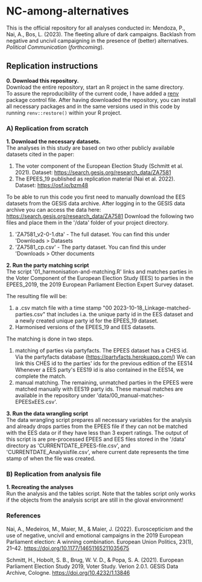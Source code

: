 # NC-among-alternatives

This is the official repository for all analyses conducted in: 
Mendoza, P., Nai, A., Bos, L. (2023). The fleeting allure of dark campaigns. Backlash from negative and uncivil campaigning in the presence of (better) alternatives. _Political Communication_ (_forthcoming_).


## Replication instructions  
__0. Download this repository.__  
Download the entire repository, start an R project in the same directory.  
To assure the reproducibility of the current code, I have added a [renv](https://rstudio.github.io/renv/articles/renv.html) package control file. After having downloaded the repository, you can install all necessary packages and in the same versions used in this code by running `renv::restore()` within your R project.  

### A) Replication from scratch  
__1. Download the necessary datasets.__  
The analyses in this study are based on two other publicly available datasets cited in the paper:  
1. The voter component of the European Election Study (Schmitt et al. 2021). Dataset: https://search.gesis.org/research_data/ZA7581  
2. The EPEES_19 published as replication material (Nai et al. 2022). Dataset: https://osf.io/bzm48  

To be able to run this code you first need to manually download the EES datasets from the GESIS data archive.
After logging in to the GESIS data archive you can access the data here: https://search.gesis.org/research_data/ZA7581
Download the following two files and place them in the '/data' folder of your project directory.  
1) 'ZA7581_v2-0-1.dta' - The full dataset. You can find this under 'Downloads > Datasets  
2) 'ZA7581_cp.csv' - The party dataset. You can find this under 'Downloads > Other documents  

__2. Run the party matching script__  
The script '01_harmonisation-and-matching.R' links and matches parties in the Voter Component of the European Election Study (EES) to parties in the EPEES_2019, the 2019 European Parliament Election Expert Survey dataset.  

The resulting file will be:  
1. a .csv match file with a time stamp "00 2023-10-18_Linkage-matched-parties.csv" that includes i.a. the unique party id in the EES dataset and a newly created unique party id for the EPEES_19 dataset.
2. Harmonised versions of the EPEES_19 and EES datasets.

The matching is done in two steps.
1. matching of parties via partyfacts.
   The EPEES dataset has a CHES id. Via the partyfacts database (https://partyfacts.herokuapp.com/)
   We can link this CHES id to the parties' ids for the previous edition of the EES14
   Whenever a EES party's EES19 id is also contained in the EES14, we complete the match.
2. manual matching.
   The remaining, unmatched parties in the EPEES were matched manually with EES19
   party ids. These manual matches are available in the repository under 'data/00_manual-matches-EPEESxEES.csv'.


__3. Run the data wrangling script__  
The data wrangling script prepares all necessary variables for the analysis and already drops parties from the EPEES file if they can not be matched with the EES data or if they have less than 3 expert ratings. The output of this script is are pre-processed EPEES and EES files stored in the '/data' directory as 'CURRENTDATE_EPEES-file.csv', and 'CURRENTDATE_Analysisfile.csv', where current date represents the time stamp of when the file was created.  


### B) Replication from analysis file  
__1. Recreating the analyses__  
Run the analysis and the tables script. Note that the tables script only works if the objects from the analysis script are still in the gloval environment!


### References
Nai, A., Medeiros, M., Maier, M., & Maier, J. (2022). Euroscepticism and the use of negative, uncivil and emotional campaigns in the 2019 European Parliament election: A winning combination. European Union Politics, 23(1), 21–42. https://doi.org/10.1177/14651165211035675

Schmitt, H., Hobolt, S. B., Brug, W. V. D., & Popa, S. A. (2021). European Parliament Election Study 2019, Voter Study. Verion 2.0.1. GESIS Data Archive, Cologne. https://doi.org/10.4232/1.13846
